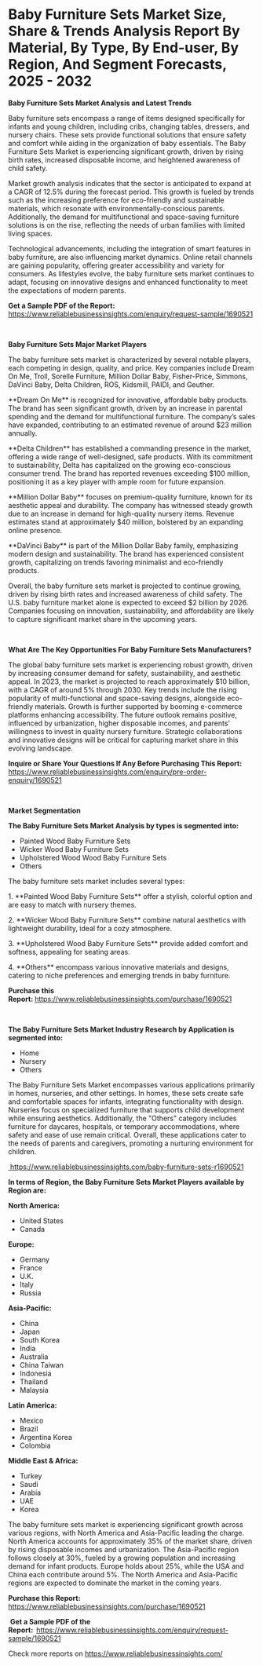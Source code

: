 <p><h1>Baby Furniture Sets Market Size, Share & Trends Analysis Report By Material, By Type, By End-user, By Region, And Segment Forecasts, 2025 - 2032</h1></p><p><strong>Baby Furniture Sets Market Analysis and Latest Trends</strong></p>
<p><p>Baby furniture sets encompass a range of items designed specifically for infants and young children, including cribs, changing tables, dressers, and nursery chairs. These sets provide functional solutions that ensure safety and comfort while aiding in the organization of baby essentials. The Baby Furniture Sets Market is experiencing significant growth, driven by rising birth rates, increased disposable income, and heightened awareness of child safety.</p><p>Market growth analysis indicates that the sector is anticipated to expand at a CAGR of 12.5% during the forecast period. This growth is fueled by trends such as the increasing preference for eco-friendly and sustainable materials, which resonate with environmentally-conscious parents. Additionally, the demand for multifunctional and space-saving furniture solutions is on the rise, reflecting the needs of urban families with limited living spaces.</p><p>Technological advancements, including the integration of smart features in baby furniture, are also influencing market dynamics. Online retail channels are gaining popularity, offering greater accessibility and variety for consumers. As lifestyles evolve, the baby furniture sets market continues to adapt, focusing on innovative designs and enhanced functionality to meet the expectations of modern parents.</p></p>
<p><strong>Get a Sample PDF of the Report:&nbsp;</strong> <a href="https://www.reliablebusinessinsights.com/enquiry/request-sample/1690521?utm_campaign=2633&utm_medium=2&utm_source=Github&utm_content=ia&utm_term=26032025&utm_id=baby-furniture-sets">https://www.reliablebusinessinsights.com/enquiry/request-sample/1690521</a></p>
<p>&nbsp;</p>
<p><strong>Baby Furniture Sets Major Market Players</strong></p>
<p><p>The baby furniture sets market is characterized by several notable players, each competing in design, quality, and price. Key companies include Dream On Me, Troll, Sorelle Furniture, Million Dollar Baby, Fisher-Price, Simmons, DaVinci Baby, Delta Children, ROS, Kidsmill, PAIDI, and Geuther.</p><p>**Dream On Me** is recognized for innovative, affordable baby products. The brand has seen significant growth, driven by an increase in parental spending and the demand for multifunctional furniture. The company’s sales have expanded, contributing to an estimated revenue of around $23 million annually.</p><p>**Delta Children** has established a commanding presence in the market, offering a wide range of well-designed, safe products. With its commitment to sustainability, Delta has capitalized on the growing eco-conscious consumer trend. The brand has reported revenues exceeding $100 million, positioning it as a key player with ample room for future expansion.</p><p>**Million Dollar Baby** focuses on premium-quality furniture, known for its aesthetic appeal and durability. The company has witnessed steady growth due to an increase in demand for high-quality nursery items. Revenue estimates stand at approximately $40 million, bolstered by an expanding online presence.</p><p>**DaVinci Baby** is part of the Million Dollar Baby family, emphasizing modern design and sustainability. The brand has experienced consistent growth, capitalizing on trends favoring minimalist and eco-friendly products.</p><p>Overall, the baby furniture sets market is projected to continue growing, driven by rising birth rates and increased awareness of child safety. The U.S. baby furniture market alone is expected to exceed $2 billion by 2026. Companies focusing on innovation, sustainability, and affordability are likely to capture significant market share in the upcoming years.</p></p>
<p>&nbsp;</p>
<p><strong>What Are The Key Opportunities For Baby Furniture Sets Manufacturers?</strong></p>
<p><p>The global baby furniture sets market is experiencing robust growth, driven by increasing consumer demand for safety, sustainability, and aesthetic appeal. In 2023, the market is projected to reach approximately $10 billion, with a CAGR of around 5% through 2030. Key trends include the rising popularity of multi-functional and space-saving designs, alongside eco-friendly materials. Growth is further supported by booming e-commerce platforms enhancing accessibility. The future outlook remains positive, influenced by urbanization, higher disposable incomes, and parents' willingness to invest in quality nursery furniture. Strategic collaborations and innovative designs will be critical for capturing market share in this evolving landscape.</p></p>
<p><strong>Inquire or Share Your Questions If Any Before Purchasing This Report:</strong> <a href="https://www.reliablebusinessinsights.com/enquiry/pre-order-enquiry/1690521?utm_campaign=2633&utm_medium=2&utm_source=Github&utm_content=ia&utm_term=26032025&utm_id=baby-furniture-sets">https://www.reliablebusinessinsights.com/enquiry/pre-order-enquiry/1690521</a></p>
<p>&nbsp;</p>
<p><strong>Market Segmentation</strong></p>
<p><strong>The Baby Furniture Sets Market Analysis by types is segmented into:</strong></p>
<p><ul><li>Painted Wood Baby Furniture Sets</li><li>Wicker Wood Baby Furniture Sets</li><li>Upholstered Wood Wood Baby Furniture Sets</li><li>Others</li></ul></p>
<p><p>The baby furniture sets market includes several types: </p><p>1. **Painted Wood Baby Furniture Sets** offer a stylish, colorful option and are easy to match with nursery themes. </p><p>2. **Wicker Wood Baby Furniture Sets** combine natural aesthetics with lightweight durability, ideal for a cozy atmosphere. </p><p>3. **Upholstered Wood Baby Furniture Sets** provide added comfort and softness, appealing for seating areas. </p><p>4. **Others** encompass various innovative materials and designs, catering to niche preferences and emerging trends in baby furniture.</p></p>
<p><strong>Purchase this Report:&nbsp;</strong><a href="https://www.reliablebusinessinsights.com/purchase/1690521?utm_campaign=2633&utm_medium=2&utm_source=Github&utm_content=ia&utm_term=26032025&utm_id=baby-furniture-sets">https://www.reliablebusinessinsights.com/purchase/1690521</a></p>
<p>&nbsp;</p>
<p><strong>The Baby Furniture Sets Market Industry Research by Application is segmented into:</strong></p>
<p><ul><li>Home</li><li>Nursery</li><li>Others</li></ul></p>
<p><p>The Baby Furniture Sets Market encompasses various applications primarily in homes, nurseries, and other settings. In homes, these sets create safe and comfortable spaces for infants, integrating functionality with design. Nurseries focus on specialized furniture that supports child development while ensuring aesthetics. Additionally, the "Others" category includes furniture for daycares, hospitals, or temporary accommodations, where safety and ease of use remain critical. Overall, these applications cater to the needs of parents and caregivers, promoting a nurturing environment for children.</p></p>
<p><a href="https://www.reliablebusinessinsights.com/baby-furniture-sets-r1690521?utm_campaign=2633&utm_medium=2&utm_source=Github&utm_content=ia&utm_term=26032025&utm_id=baby-furniture-sets">&nbsp;https://www.reliablebusinessinsights.com/baby-furniture-sets-r1690521</a></p>
<p><strong>In terms of Region, the Baby Furniture Sets Market Players available by Region are:</strong></p>
<p>
    <p> <strong> North America: </strong>
        <ul>
            <li>United States</li>
            <li>Canada</li>
        </ul>
        </p> 
    <p> <strong> Europe: </strong>
        <ul>
            <li>Germany</li>
            <li>France</li>
            <li>U.K.</li>
            <li>Italy</li>
            <li>Russia</li>
        </ul>
        </p> 
    <p> <strong> Asia-Pacific: </strong>
        <ul>
            <li>China</li>
            <li>Japan</li>
            <li>South Korea</li>
            <li>India</li>
            <li>Australia</li>
            <li>China Taiwan</li>
            <li>Indonesia</li>
            <li>Thailand</li>
            <li>Malaysia</li>
        </ul>
        </p> 
    <p> <strong> Latin America: </strong>
        <ul>
            <li>Mexico</li>
            <li>Brazil</li>
            <li>Argentina Korea</li>
            <li>Colombia</li>
        </ul>
        </p> 
    <p> <strong> Middle East & Africa: </strong>
        <ul>
            <li>Turkey</li>
            <li>Saudi</li>
            <li>Arabia</li>
            <li>UAE</li>
            <li>Korea</li>
        </ul>
    </p>
    </p>
<p><p>The baby furniture sets market is experiencing significant growth across various regions, with North America and Asia-Pacific leading the charge. North America accounts for approximately 35% of the market share, driven by rising disposable incomes and urbanization. The Asia-Pacific region follows closely at 30%, fueled by a growing population and increasing demand for infant products. Europe holds about 25%, while the USA and China each contribute around 5%. The North America and Asia-Pacific regions are expected to dominate the market in the coming years.</p></p>
<p><strong>Purchase this Report: </strong><a href="https://www.reliablebusinessinsights.com/purchase/1690521?utm_campaign=2633&utm_medium=2&utm_source=Github&utm_content=ia&utm_term=26032025&utm_id=baby-furniture-sets">https://www.reliablebusinessinsights.com/purchase/1690521</a></p>
<p>&nbsp;<strong>Get a Sample PDF of the Report:&nbsp;&nbsp;</strong><a href="https://www.reliablebusinessinsights.com/enquiry/request-sample/1690521?utm_campaign=2633&utm_medium=2&utm_source=Github&utm_content=ia&utm_term=26032025&utm_id=baby-furniture-sets">https://www.reliablebusinessinsights.com/enquiry/request-sample/1690521</a></p>
<p><strong></strong></p>
<p>Check more reports on <a href="https://www.reliablebusinessinsights.com/?utm_campaign=2633&utm_medium=2&utm_source=Github&utm_content=ia&utm_term=26032025&utm_id=baby-furniture-sets">https://www.reliablebusinessinsights.com/</a></p>